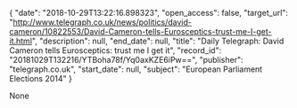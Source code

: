 {
  "date": "2018-10-29T13:22:16.898323", 
  "open_access": false, 
  "target_url": "http://www.telegraph.co.uk/news/politics/david-cameron/10822553/David-Cameron-tells-Eurosceptics-trust-me-I-get-it.html", 
  "description": null, 
  "end_date": null, 
  "title": "Daily Telegraph: David Cameron tells Eurosceptics: trust me I get it", 
  "record_id": "20181029T132216/YTBoha78f/Yq0axKZE6iPw==", 
  "publisher": "telegraph.co.uk", 
  "start_date": null, 
  "subject": "European Parliament Elections 2014"
}

None